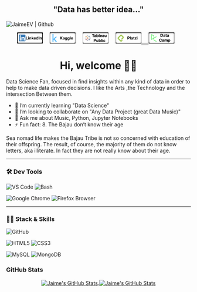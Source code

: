 <div align="center">
  <h2> "Data has better idea..." </h2>
</div>

<img align="center" src="https://images.unsplash.com/photo-1506259091721-347e791bab0f?ixid=MnwxMjA3fDB8MHxwaG90by1wYWdlfHx8fGVufDB8fHx8&ixlib=rb-1.2.1&auto=format&fit=crop&w=1350&q=80" height=300 width=1000 alt="JaimeEV | Github" style="margin: 0 auto;" title="JaimeEV | Github"/>


<p align='center'>
  <a href="https://www.linkedin.com/in/jaime-escobedo-b0a666b9/"><img src="imgs/LINKEDIN.png" alt="GitHub" height=30 width=70/></a>&nbsp;&nbsp;&nbsp;&nbsp;
  <a href="https://www.kaggle.com/jaimeev"><img src="imgs/KAGGLE.png" alt="Kaggle" height=30 width=70//></a>&nbsp;&nbsp;&nbsp;&nbsp;
  <a href="https://public.tableau.com/profile/jaime.ev#!/"><img src="imgs/TABLEAUPUBLIC.png" alt="Tableau" height=30 width=70/></a>&nbsp;&nbsp;&nbsp;&nbsp;
  <a href="https://platzi.com/p/Jaime_EV/"><img src="imgs/PLATZI.png" alt="Platzi" height=30 width=70</a>&nbsp;&nbsp;&nbsp;&nbsp;
  <a href="https://www.datacamp.com/profile/maildeljimmy"><img src="imgs/DATACAMP.png" alt="Tableau" height=30 width=70 /></a>&nbsp;&nbsp;&nbsp;&nbsp;
</p>

<h1 align="center">Hi, welcome 👨‍💻</h1>
<p>Data Science Fan, focused in find insights within any kind of data in order to help to make data driven decisions. I like the Arts ,the Technology and the intersection Between them.</p>

- 🌱 I’m currently learning "Data Science"
- 👯 I’m looking to collaborate on "Any Data Project (great Data Music)"
- 💬 Ask me about Music, Python, Jupyter Notebooks
- ⚡ Fun fact: 8. The Bajau don’t know their age
 
Sea nomad life makes the Bajau Tribe is not so concerned with education of their offspring. The result, of course, the majority of them do not know letters, aka illiterate. In fact they are not really know about their age.

---

<h3>🛠 Dev Tools</h3>

![VS Code](https://img.shields.io/badge/IDE-VSCode-292e33?style=flat-square&logo=Visual-studio-code&logoColor=fff)
![Bash](https://img.shields.io/badge/_-Bash-292e33?style=flat-square&logo=gnu-bash&logoColor=fff)

![Google Chrome](https://img.shields.io/badge/_-GoogleChrome-292e33?style=flat-square&logo=Google-Chrome&logoColor=fff)
![Firefox Browser](https://img.shields.io/badge/_-Firefox-292e33?style=flat-square&logo=firefox-browser&logoColor=fff)

---

<h3>👨‍💻 Stack & Skills</h3>

![GitHub](https://img.shields.io/badge/_-GitHub-292e33?style=flat-square&logo=github)

![HTML5](https://img.shields.io/badge/_-HTML5-292e33?style=flat-square&logo=html5&logoColor=white)
![CSS3](https://img.shields.io/badge/_-CSS3-292e33?style=flat-square&logo=css3)

![MySQL](https://img.shields.io/badge/_-MySQL-292e33?style=flat-square&logo=MySQL&logoColor=fff)
![MongoDB](https://img.shields.io/badge/_-MongoDB-292e33?style=flat-square&logo=MongoDB&logoColor=fff)


<h3>GitHub Stats</h3>
<div align="center">
<a href="https://github.com/jcmexdev">
  <img align="center" src="https://github-readme-stats.vercel.app/api?username=JaimeEV&count_private=true&show_icons=true&line_height=27&theme=dracula" alt="Jaime's GitHub Stats"/>
</a>
 
 <a href="https://github.com/JaimeEV">
  <img align="center" src="https://github-readme-stats.vercel.app/api/top-langs/?username=JaimeEV&layout=compact&theme=dracula&count_private=true&hide=css,blade" alt="Jaime's GitHub Stats" />
 </a>
</div>
